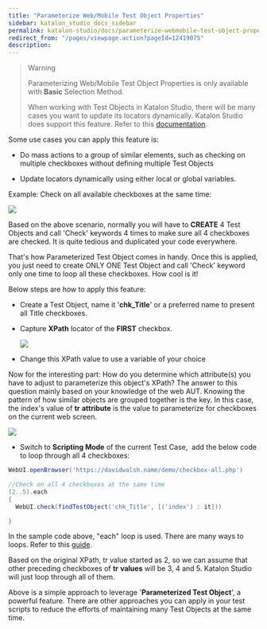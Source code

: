 ```yaml
---
title: "Parameterize Web/Mobile Test Object Properties" 
sidebar: katalon_studio_docs_sidebar
permalink: katalon-studio/docs/parameterize-webmobile-test-object-properties.html 
redirect_from: "/pages/viewpage.action?pageId=12419075" 
description: 
---
```

> Warning
> 
> Parameterizing Web/Mobile Test Object Properties is only available with **Basic** Selection Method.
> 
> When working with Test Objects in Katalon Studio, there will be many cases you want to update its locators dynamically. Katalon Studio does support this feature. Refer to this [documentation](/x/HoUw#ManageTestObject-ParameterizingTestObject).

  
Some use cases you can apply this feature is:

*   Do mass actions to a group of similar elements, such as checking on multiple checkboxes without defining multiple Test Objects
    
*   Update locators dynamically using either local or global variables.
    

Example: Check on all available checkboxes at the same time:

![](../../images/katalon-studio/docs/parameterize-webmobile-test-object-properties/rVeoW6jHBqE7FZb9G-RyS_Gtn4xlJI5dnTehH4XwRGaJ6AXnld)

Based on the above scenario, normally you will have to **CREATE** 4 Test Objects and call 'Check' keywords 4 times to make sure all 4 checkboxes are checked. It is quite tedious and duplicated your code everywhere.

That's how Parameterized Test Object comes in handy. Once this is applied, you just need to create ONLY ONE Test Object and call 'Check' keyword only one time to loop all these checkboxes. How cool is it!

Below steps are how to apply this feature:

*   Create a Test Object, name it '**chk_Title**' or a preferred name to present all Title checkboxes.
    
*   Capture **XPath** locator of the **FIRST** checkbox.
    
    ![](../../images/katalon-studio/docs/parameterize-webmobile-test-object-properties/zOsDYDzUY99i6qnlNiMepTFeb8unojo8oYT_Finze_8omIYhjW)
    
*   Change this XPath value to use a variable of your choice
    

Now for the interesting part: How do you determine which attribute(s) you have to adjust to parameterize this object's XPath? The answer to this question mainly based on your knowledge of the web AUT. Knowing the pattern of how similar objects are grouped together is the key. In this case, the index's value of **tr** **attribute** is the value to parameterize for checkboxes on the current web screen.

![](../../images/katalon-studio/docs/parameterize-webmobile-test-object-properties/8vGg3NGJnhxyZEco0T4dDoMqc2Xedi1HYZFJ3DNazVgYdTXJru)

*   Switch to **Scripting Mode** of the current Test Case,  add the below code to loop through all 4 checkboxes:
    

```groovy
WebUI.openBrowser('https://davidwalsh.name/demo/checkbox-all.php')

//Check on all 4 checkboxes at the same time
(2..5).each
{
  WebUI.check(findTestObject('chk_Title', [('index') : it]))

}
```

  
In the sample code above, "each" loop is used. There are many ways to loops. Refer to this [guide](https://www.tutorialspoint.com/groovy/groovy_loops.htm).

Based on the original XPath, tr value started as 2, so we can assume that other preceding checkboxes of **tr** **values** will be 3, 4 and 5. Katalon Studio will just loop through all of them.

Above is a simple approach to leverage '**Parameterized Test Object**', a powerful feature. There are other approaches you can apply in your test scripts to reduce the efforts of maintaining many Test Objects at the same time.